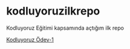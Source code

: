 # kodluyoruzilkrepo
Kodluyoruz Eğitimi kapsamında açtığım ilk repo

[Kodluyoruz Ödev-1](https://github.githubassets.com/images/modules/open_graph/github-octocat.png/)